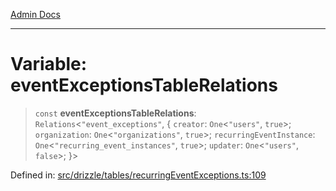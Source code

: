 [Admin Docs](/)

***

# Variable: eventExceptionsTableRelations

> `const` **eventExceptionsTableRelations**: `Relations`\<`"event_exceptions"`, \{ `creator`: `One`\<`"users"`, `true`\>; `organization`: `One`\<`"organizations"`, `true`\>; `recurringEventInstance`: `One`\<`"recurring_event_instances"`, `true`\>; `updater`: `One`\<`"users"`, `false`\>; \}\>

Defined in: [src/drizzle/tables/recurringEventExceptions.ts:109](https://github.com/Sourya07/talawa-api/blob/583d62db9438de398bb9012a4a2617e2cb268b08/src/drizzle/tables/recurringEventExceptions.ts#L109)
